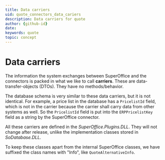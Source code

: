 ```yaml
---
title: Data carriers
uid: quote_connectors_data_cariers
description: Data carriers for quote
author: {github-id}
date:
keywords: quote
topic: concept
---
```


# Data carriers

The information the system exchanges between SuperOffice and the connectors is packed in what we like to call **carriers**. These are data-transfer-objects (DTOs). They have no methods/behavior.

The database schema is very similar to these data carriers, but it is not identical. For example, a price list in the database has a `PricelistId` field, which is not in the carrier because the carrier shall carry data from other systems as well. So the `PricelistId` field is put into the `ERPPricelistKey` field as a string by the SuperOffice connector.

All these carriers are defined in the *SuperOffice.Plugins.DLL*. They will not change after release, unlike the implementation classes stored in *SoDatabase.DLL.*

To keep these classes apart from the internal SuperOffice classes, we have suffixed the class names with "Info", like `QuoteAlternativeInfo`.
